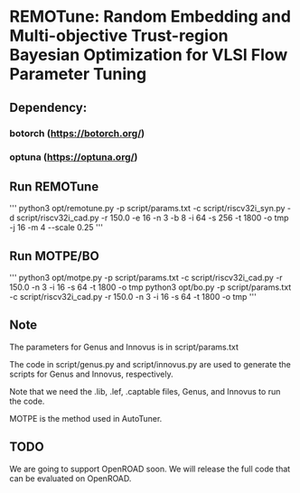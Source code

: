 # REMOTune: Random Embedding and Multi-objective Trust-region Bayesian Optimization for VLSI Flow Parameter Tuning

## Dependency: 

### botorch (https://botorch.org/)

### optuna (https://optuna.org/)

## Run REMOTune

'''
python3 opt/remotune.py -p script/params.txt -c script/riscv32i_syn.py -d script/riscv32i_cad.py -r 150.0 -e 16 -n 3 -b 8 -i 64 -s 256 -t 1800 -o tmp -j 16 -m 4 --scale 0.25
'''

## Run MOTPE/BO

'''
python3 opt/motpe.py -p script/params.txt -c script/riscv32i_cad.py -r 150.0 -n 3 -i 16 -s 64 -t 1800 -o tmp
python3 opt/bo.py -p script/params.txt -c script/riscv32i_cad.py -r 150.0 -n 3 -i 16 -s 64 -t 1800 -o tmp
'''

## Note

The parameters for Genus and Innovus is in script/params.txt

The code in script/genus.py and script/innovus.py are used to generate the scripts for Genus and Innovus, respectively. 

Note that we need the .lib, .lef, .captable files, Genus, and Innovus to run the code. 

MOTPE is the method used in AutoTuner. 

## TODO

We are going to support OpenROAD soon. We will release the full code that can be evaluated on OpenROAD.  
